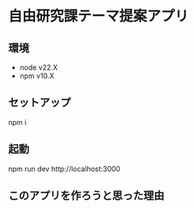 # 自由研究課テーマ提案アプリ

## 環境

- node v22.X
- npm v10.X

## セットアップ

npm i

## 起動

npm run dev
http://localhost:3000


## このアプリを作ろうと思った理由